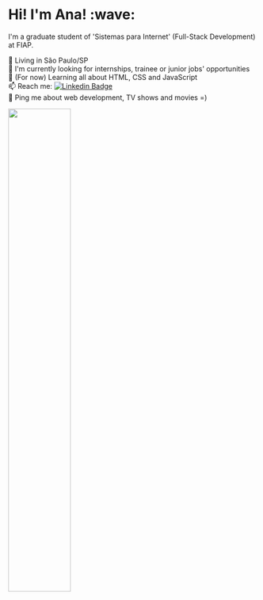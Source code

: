<h1> Hi! I'm Ana! :wave:</h1>

I'm a graduate student of 'Sistemas para Internet' (Full-Stack Development) at FIAP.

📌 Living in São Paulo/SP <br>
🔎 I'm currently looking for internships, trainee or junior jobs' opportunities <br>
🌱 (For now) Learning all about HTML, CSS and JavaScript <br>
📫 Reach me: [![Linkedin Badge](https://img.shields.io/badge/-LinkedIn-blue?style=flat&logo=Linkedin&logoColor=white)](https://www.linkedin.com/in/anaclaudiafv/) <br>
💬 Ping me about web development, TV shows and movies =) <br>


<div id="footer">
  <img src="https://i.pinimg.com/originals/d3/ca/2b/d3ca2b6b5b0d90c4b98195b205defa29.gif" width="50%"/>
</div>
